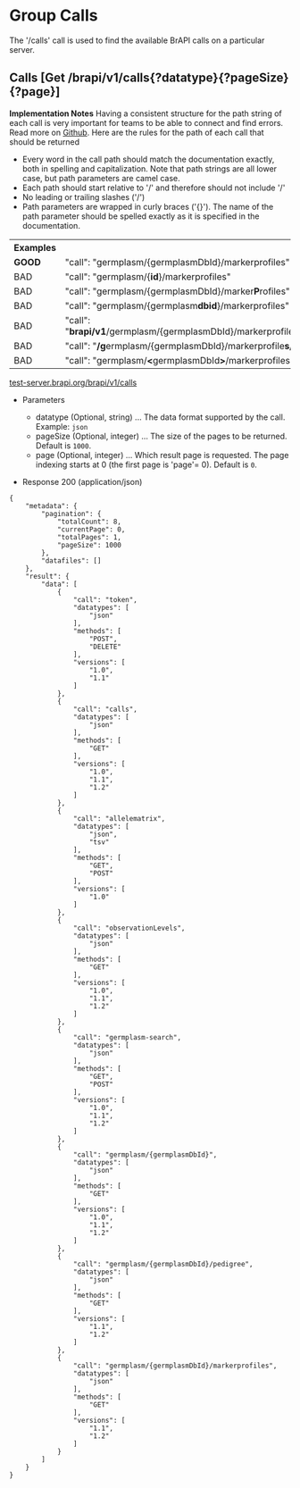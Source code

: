 # Group Calls
The '/calls' call is used to find the available BrAPI calls on a particular server. 




## Calls [Get /brapi/v1/calls{?datatype}{?pageSize}{?page}]

<strong>Implementation Notes</strong>
Having a consistent structure for the path string of each call is very important for teams to be able to connect and find errors. Read more on <a href="https://github.com/plantbreeding/API/issues/144">Github</a>.
Here are the rules for the path of each call that should be returned
<ul>       
  <li>Every word in the call path should match the documentation exactly, both in spelling and capitalization. Note that path strings are all lower case, but path parameters are camel case.</li>        
  <li>Each path should start relative to '/' and therefore should not include '/'</li>
  <li>No leading or trailing slashes ('/') </li>
  <li>Path parameters are wrapped in curly braces ('{}'). The name of the path parameter should be spelled exactly as it is specified in the documentation.</li>        
</ul>
<table>
  <tr>
    <th>Examples</th>
  </tr>
  <tr>
    <td><strong>GOOD</strong></td>
    <td>"call": "germplasm/{germplasmDbId}/markerprofiles"</td>
  </tr> 
  <tr>
    <td>BAD</td>
    <td>"call": "germplasm/{<strong>id</strong>}/markerprofiles"</td>
  </tr> 
  <tr>
    <td>BAD</td>
    <td>"call": "germplasm/{germplasmDbId}/marker<strong>P</strong>rofiles"</td>
  </tr>
  <tr>
    <td>BAD</td>
    <td>"call": "germplasm/{germplasm<strong>dbid</strong>}/markerprofiles"</td>
  </tr> 
  <tr>
    <td>BAD</td>
    <td>"call": "<strong>brapi/v1</strong>/germplasm/{germplasmDbId}/markerprofiles"</td>
  </tr>
  <tr>
    <td>BAD</td>
    <td>"call": "<strong>/g</strong>ermplasm/{germplasmDbId}/markerprofile<strong>s/</strong>"</td>
  </tr> 
  <tr>
    <td>BAD</td>
    <td>"call": "germplasm/<strong>&lt</strong>germplasmDbId<strong>&gt</strong>/markerprofiles"</td>
  </tr> 
</table>

<a href="https://test-server.brapi.org/brapi/v1/calls"> test-server.brapi.org/brapi/v1/calls</a> 

+ Parameters
    + datatype (Optional, string) ... The data format supported by the call. Example: `json`
    + pageSize (Optional, integer) ... The size of the pages to be returned. Default is `1000`.
    + page (Optional, integer) ... Which result page is requested. The page indexing starts at 0 (the first page is 'page'= 0). Default is `0`.


+ Response 200 (application/json)
```
{
    "metadata": {
        "pagination": {
            "totalCount": 8,
            "currentPage": 0,
            "totalPages": 1,
            "pageSize": 1000
        },
        "datafiles": []
    },
    "result": {
        "data": [
            {
                "call": "token",
                "datatypes": [
                    "json"
                ],
                "methods": [
                    "POST",
                    "DELETE"
                ],
                "versions": [
                    "1.0",
                    "1.1"
                ]
            },
            {
                "call": "calls",
                "datatypes": [
                    "json"
                ],
                "methods": [
                    "GET"
                ],
                "versions": [
                    "1.0",
                    "1.1",
                    "1.2"
                ]
            },
            {
                "call": "allelematrix",
                "datatypes": [
                    "json",
                    "tsv"
                ],
                "methods": [
                    "GET",
                    "POST"
                ],
                "versions": [
                    "1.0"
                ]
            },
            {
                "call": "observationLevels",
                "datatypes": [
                    "json"
                ],
                "methods": [
                    "GET"
                ],
                "versions": [
                    "1.0",
                    "1.1",
                    "1.2"
                ]
            },
            {
                "call": "germplasm-search",
                "datatypes": [
                    "json"
                ],
                "methods": [
                    "GET",
                    "POST"
                ],
                "versions": [
                    "1.0",
                    "1.1",
                    "1.2"
                ]
            },
            {
                "call": "germplasm/{germplasmDbId}",
                "datatypes": [
                    "json"
                ],
                "methods": [
                    "GET"
                ],
                "versions": [
                    "1.0",
                    "1.1",
                    "1.2"
                ]
            },
            {
                "call": "germplasm/{germplasmDbId}/pedigree",
                "datatypes": [
                    "json"
                ],
                "methods": [
                    "GET"
                ],
                "versions": [
                    "1.1",
                    "1.2"
                ]
            },
            {
                "call": "germplasm/{germplasmDbId}/markerprofiles",
                "datatypes": [
                    "json"
                ],
                "methods": [
                    "GET"
                ],
                "versions": [
                    "1.1",
                    "1.2"
                ]
            }
        ]
    }
}
```